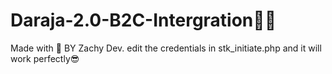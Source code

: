 # Daraja-2.0-B2C-Intergration👨‍💻
Made with 💖 BY Zachy Dev.
edit the credentials in stk_initiate.php and it will work perfectly😎
